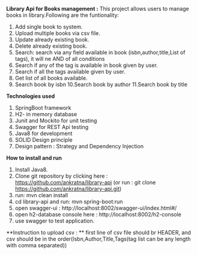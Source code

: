 **Library Api for Books management :** This project allows users to manage books in library.Following are the funtionality:
1. Add single book to system.
2. Upload multiple books via csv file.
3. Update already existing book.
4. Delete already existing book.
5. Search: search via any field available in book (isbn,author,title,List of tags), it will ne AND of all conditions
6. Search if any of the tag is available in book given by user.
7. Search if all the tags available given by user.
8. Get list of all books available.
9. Search book by isbn
10.Search book by author
11.Search book by title

**Technologies used**
1. SpringBoot framework
2. H2- in memory database
3. Junit and Mockito for unit testing
4. Swagger for REST Api testing
5. Java8 for development
6. SOLID Design principle
7. Design pattern : Strategy and Dependency Injection 

**How to install and run**
1. Install Java8.
2. Clone git repository by clicking here : https://github.com/ankratna/library-api
  (or run : git clone https://github.com/ankratna/library-api.git)   
3. run: mvn clean install
4. cd library-api and run: mvn spring-boot:run
5. open swagger-ui : http://localhost:8002/swagger-ui/index.html#/
6. open h2-database console here : http://localhost:8002/h2-console
7. use swagger to test application.

**Instruction to upload csv : ** first line of csv file should br HEADER, and csv should be in the order(Isbn,Author,Title,Tags(tag list can be any length with comma separated))








